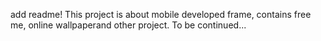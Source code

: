 add readme!
This project is about mobile developed frame, contains free me, online wallpaperand other project.
To be continued...
